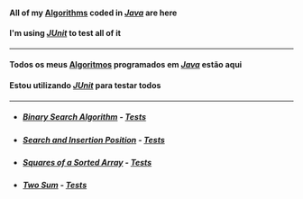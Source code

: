 #### All of my <u>Algorithms</u> coded in <i><u>Java</u></i> are here
#### I'm using <u><i>JUnit</i></u> to test all of it

---

#### Todos os meus <u>Algoritmos</u> programados em <i><u>Java</u></i> estão aqui

#### Estou utilizando <u><i>JUnit</i></u> para testar todos

---

- ##### [Binary Search Algorithm](src/main/java/binary_search) - [Tests](src/test/java/binary_search/BinarySearchTest.java)
- ##### [Search and Insertion Position](src/main/java/search_insertion_position) - [Tests](src/test/java/search_insertion_position/SearchInsertionPositionTest.java)
- ##### [Squares of a Sorted Array](src/main/java/squares_of_a_sorted_array) - [Tests](src/test/java/squares_of_a_sorted_array/SquaresOfASortedArrayTest.java)
- ##### [Two Sum](src/main/java/two_sum) - [Tests](src/test/java/two_sum/TwoSumTest.java)
